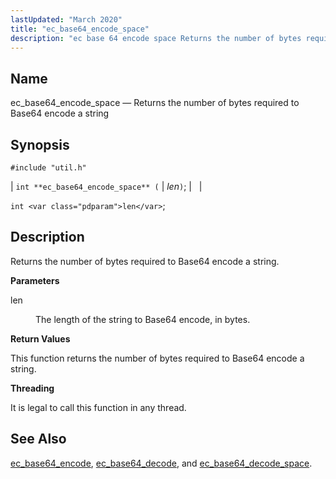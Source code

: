 ```yaml
---
lastUpdated: "March 2020"
title: "ec_base64_encode_space"
description: "ec base 64 encode space Returns the number of bytes required to Base 64 encode a string int ec base 64 encode space len int len Returns the number of bytes required to Base 64 encode a string len The length of the string to Base 64 encode in bytes..."
---
```


<a name="apis.ec_base64_encode_space"></a> 
## Name

ec_base64_encode_space — Returns the number of bytes required to Base64 encode a string

## Synopsis

`#include "util.h"`

| `int **ec_base64_encode_space** (` | <var class="pdparam">len</var>`)`; |   |

`int <var class="pdparam">len</var>`;<a name="idp47491088"></a> 
## Description

Returns the number of bytes required to Base64 encode a string.

**<a name="idp47492336"></a> Parameters**

<dl class="variablelist">

<dt>len</dt>

<dd>

The length of the string to Base64 encode, in bytes.

</dd>

</dl>

**<a name="idp47495088"></a> Return Values**

This function returns the number of bytes required to Base64 encode a string.

**<a name="idp47496064"></a> Threading**

It is legal to call this function in any thread.

<a name="idp47497168"></a> 
## See Also

[ec_base64_encode](/momentum/3/3-api/apis-ec-base-64-encode), [ec_base64_decode](/momentum/3/3-api/apis-ec-base-64-decode), and [ec_base64_decode_space](/momentum/3/3-api/apis-ec-base-64-decode-space).